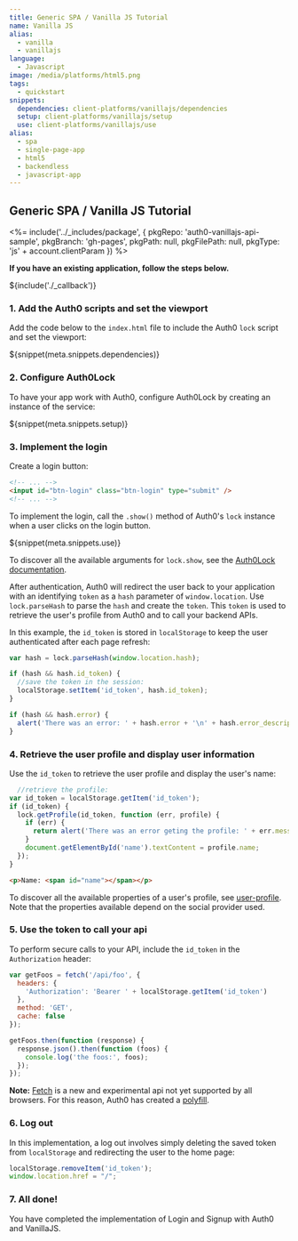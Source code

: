 ```yaml
---
title: Generic SPA / Vanilla JS Tutorial
name: Vanilla JS
alias:
  - vanilla
  - vanillajs
language: 
  - Javascript
image: /media/platforms/html5.png
tags:
  - quickstart
snippets:
  dependencies: client-platforms/vanillajs/dependencies
  setup: client-platforms/vanillajs/setup
  use: client-platforms/vanillajs/use
alias:
  - spa
  - single-page-app
  - html5
  - backendless
  - javascript-app
---
```


## Generic SPA / Vanilla JS Tutorial

<%= include('../_includes/package', {
  pkgRepo: 'auth0-vanillajs-api-sample',
  pkgBranch: 'gh-pages',
  pkgPath: null,
  pkgFilePath: null,
  pkgType: 'js' + account.clientParam
}) %>

**If you have an existing application, follow the steps below.**

${include('./\_callback')}

### 1. Add the Auth0 scripts and set the viewport

Add the code below to the `index.html` file to include the Auth0 `lock` script and set the viewport:

${snippet(meta.snippets.dependencies)}

### 2. Configure Auth0Lock

To have your app work with Auth0, configure Auth0Lock by creating an instance of the service:

${snippet(meta.snippets.setup)}

### 3. Implement the login

Create a login button:

```html
<!-- ... -->
<input id="btn-login" class="btn-login" type="submit" />
<!-- ... -->
```

To implement the login, call the `.show()` method of Auth0's `lock` instance when a user clicks on the login button.

${snippet(meta.snippets.use)}

To discover all the available arguments for `lock.show`, see the [Auth0Lock documentation](https://auth0.com/docs/libraries/lock).

After authentication, Auth0 will redirect the user back to your application with an identifying `token` as a `hash` parameter of `window.location`. Use `lock.parseHash` to parse the `hash` and create the `token`. This `token` is used to retrieve the user's profile from Auth0 and to call your backend APIs.

In this example, the `id_token` is stored in `localStorage` to keep the user authenticated after each page refresh:

```js
var hash = lock.parseHash(window.location.hash);

if (hash && hash.id_token) {
  //save the token in the session:
  localStorage.setItem('id_token', hash.id_token);
}

if (hash && hash.error) {
  alert('There was an error: ' + hash.error + '\n' + hash.error_description);
}
```

### 4. Retrieve the user profile and display user information

Use the `id_token` to retrieve the user profile and display the user's name:

```js
  //retrieve the profile:
var id_token = localStorage.getItem('id_token');
if (id_token) {
  lock.getProfile(id_token, function (err, profile) {
    if (err) {
      return alert('There was an error geting the profile: ' + err.message);
    }
    document.getElementById('name').textContent = profile.name;
  });
}
```

```html
<p>Name: <span id="name"></span></p>
```

To discover all the available properties of a user's profile, see [user-profile](/user-profile). Note that the properties available depend on the social provider used.

### 5. Use the token to call your api

To perform secure calls to your API, include the `id_token` in the `Authorization` header:

```js
var getFoos = fetch('/api/foo', {
  headers: {
    'Authorization': 'Bearer ' + localStorage.getItem('id_token')
  },
  method: 'GET',
  cache: false
});

getFoos.then(function (response) {
  response.json().then(function (foos) {
    console.log('the foos:', foos);
  });
});
```

__Note:__ [Fetch](https://developer.mozilla.org/en-US/docs/Web/API/Fetch_API/Using_Fetch) is a new and experimental api not yet supported by all browsers. For this reason, Auth0 has created a [polyfill](https://github.com/github/fetch).

### 6. Log out

In this implementation, a log out involves simply deleting the saved token from `localStorage` and redirecting the user to the home page:

```js
localStorage.removeItem('id_token');
window.location.href = "/";
```

### 7. All done!

You have completed the implementation of Login and Signup with Auth0 and VanillaJS.
